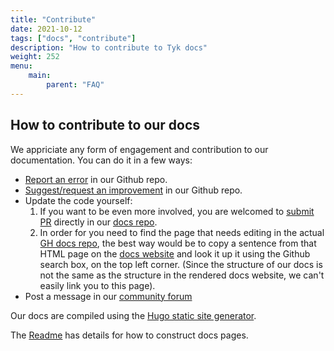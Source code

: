 ```yaml
---
title: "Contribute"
date: 2021-10-12
tags: ["docs", "contribute"]
description: "How to contribute to Tyk docs"
weight: 252
menu:
    main:
        parent: "FAQ"
---
```



## How to contribute to our docs

We appriciate any form of engagement and contribution to our documentation. You can do it in a few ways:
- [Report an error](https://github.com/TykTechnologies/tyk-docs/issues) in our Github repo.
- [Suggest/request an improvement](https://github.com/TykTechnologies/tyk-docs/issues) in our Github repo.
- Update the code yourself:
  1. If you want to be even more involved, you are welcomed to [submit PR](https://github.com/TykTechnologies/tyk-docs/pulls) directly in our [docs repo](https://github.com/TykTechnologies/tyk-docs/).
  2. In order for you need to find the page that needs editing in the actual [GH docs repo](https://github.com/TykTechnologies/tyk-docs/), the best way would be to copy a sentence from that HTML page on the [docs website](https://tyk.io/docs) and look it up it using the Github search box, on the top left corner. (Since the structure of our docs is not the same as the structure in the rendered docs website, we can't easily link you to this page).
- Post a message in our [community forum](https://community.tyk.io/)

Our docs are compiled using the [Hugo static site generator](https://gohugo.io/).

The [Readme](https://github.com/TykTechnologies/tyk-docs#readme) has details for how to construct docs pages.

